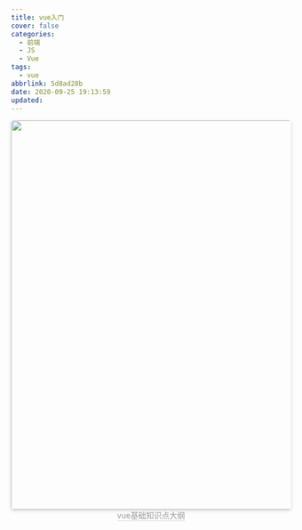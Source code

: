```yaml
---
title: vue入门
cover: false
categories:
  - 前端
  - JS
  - Vue
tags:
  - vue
abbrlink: 5d8ad28b
date: 2020-09-25 19:13:59
updated:
---
```

<center>
    <img style="border-radius: 0.3125em;
    box-shadow: 0 2px 4px 0 rgba(34,36,38,.12),0 2px 10px 0 rgba(34,36,38,.08);display:inline;margin:0" 
    src="https://cdn.jsdelivr.net/gh/DSzhongweizi/Resources/article/20200925191542.png" width=700 />
    <br>
    <div style="color:orange; border-bottom: 1px solid #d9d9d9;
    display: inline-block;
    color: #999;">vue基础知识点大纲</div>
</center>
